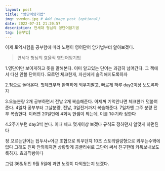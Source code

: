 ```yaml
---
layout: post
title: "영단어암기법"
img: sweden.jpg # Add image post (optional)
date: 2022-07-31 21:20:57
description: 연세대 형님의 영단어암기법
tag: [공부법]
---
```

이제 토익시험을 공부함에 따라 노랭이 영어단어 암기법부터 알아보겠다.

>연세대 형님의 효율적 영단어암기법

1.영단어만 보이게하고 뜻을 말해본다. 이미 알고있는 단어는 과감히 넘어간다. 그 책에서 다신 안볼 단어이다.
모르면 체크한개, 자신에게 솔직해지도록하자

2.첨으로 돌아온다. 첫체크부터 완벽하게 외우지말고, 빠르게 하루 day2이상 보도록하자

3.오늘분량 2개 공부하면서 전날 2개 복습해준다. 어제꺼 기억안나면 체크한개 덧붙여준다.
4일차 공부부터 그날분량, 전날, 3일전거까지 복습해준다.
7일차엔 그주 분량 전부 복습한다. 이러면 20일만에 4회독 한셈이 되는데, 이를 1주기라 정한다

4.2주기부턴 day3씩 본다. 이때 체크 몇개이상 보겠다 규칙도 정하던지 알맞게 하면된다

정 모르는단어는 접두사+어근 조합으로 외우던지 10초 스토리텔링형으로 외우는수밖에없다
그래도 진짜 안외워지면 상황맞게 콩글리쉬로 그단어 써서 친구한테 카톡보내보도록하자. 효과직빵이다

그럼 36일뒤인 9월 5일에 과연 노랭이 다외웠는지 보겠다.